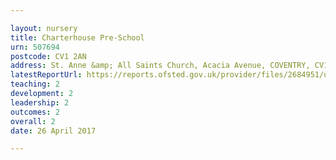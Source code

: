 ```yaml
---

layout: nursery
title: Charterhouse Pre-School
urn: 507694
postcode: CV1 2AN
address: St. Anne &amp; All Saints Church, Acacia Avenue, COVENTRY, CV1 2AN
latestReportUrl: https://reports.ofsted.gov.uk/provider/files/2684951/urn/507694.pdf
teaching: 2
development: 2
leadership: 2
outcomes: 2
overall: 2
date: 26 April 2017

---
```

